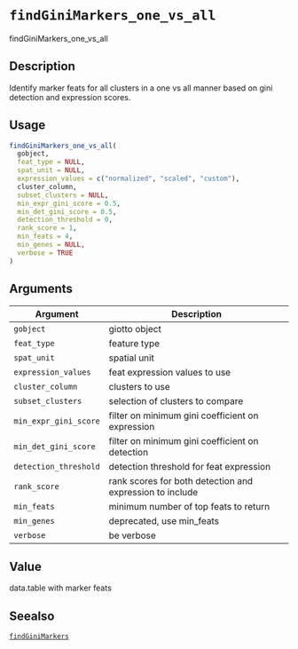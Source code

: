 # `findGiniMarkers_one_vs_all`

findGiniMarkers_one_vs_all


## Description

Identify marker feats for all clusters in a one vs all manner based on gini detection and expression scores.


## Usage

```r
findGiniMarkers_one_vs_all(
  gobject,
  feat_type = NULL,
  spat_unit = NULL,
  expression_values = c("normalized", "scaled", "custom"),
  cluster_column,
  subset_clusters = NULL,
  min_expr_gini_score = 0.5,
  min_det_gini_score = 0.5,
  detection_threshold = 0,
  rank_score = 1,
  min_feats = 4,
  min_genes = NULL,
  verbose = TRUE
)
```


## Arguments

Argument      |Description
------------- |----------------
`gobject`     |     giotto object
`feat_type`     |     feature type
`spat_unit`     |     spatial unit
`expression_values`     |     feat expression values to use
`cluster_column`     |     clusters to use
`subset_clusters`     |     selection of clusters to compare
`min_expr_gini_score`     |     filter on minimum gini coefficient on expression
`min_det_gini_score`     |     filter on minimum gini coefficient on detection
`detection_threshold`     |     detection threshold for feat expression
`rank_score`     |     rank scores for both detection and expression to include
`min_feats`     |     minimum number of top feats to return
`min_genes`     |     deprecated, use min_feats
`verbose`     |     be verbose


## Value

data.table with marker feats


## Seealso

[`findGiniMarkers`](#findginimarkers)


